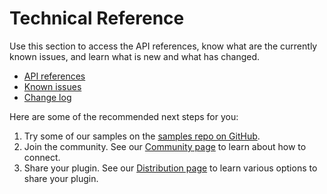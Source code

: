 # Technical Reference

Use this section to access the API references, know what are the currently known issues, and learn what is new and what has changed.

- [API references](/develop/reference/how-to-read/)
- [Known issues](/develop/known-issues/)
- [Change log](/develop/changelog/)

Here are some of the recommended next steps for you:

1. Try some of our samples on the [samples repo on GitHub](https://github.com/AdobeXD/Plugin-Samples).
1. Join the community. See our [Community page](/community/) to learn about how to connect.
1. Share your plugin. See our [Distribution page](/distribution/) to learn various options to share your plugin.

